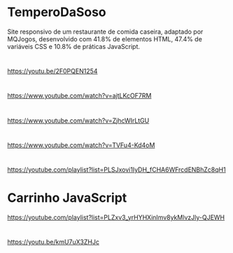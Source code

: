 # TemperoDaSoso
Site responsivo de um restaurante de comida caseira, adaptado por MQJogos,
desenvolvido com 41.8% de elementos HTML, 47.4% de variáveis CSS e 
10.8% de práticas JavaScript.
#
https://youtu.be/2F0PQEN1254

#
https://www.youtube.com/watch?v=ajtLKcOF7RM

#
https://www.youtube.com/watch?v=ZjhcWIrLtGU
#
https://www.youtube.com/watch?v=TVFu4-Kd4oM
#
#
https://youtube.com/playlist?list=PLSJxovi1IyDH_fCHA6WFrcdENBhZc8qH1
#
# Carrinho JavaScript
https://youtube.com/playlist?list=PLZxv3_yrHYHXinImv8ykMlvzJly-QJEWH
#
https://youtu.be/kmU7uX3ZHJc
